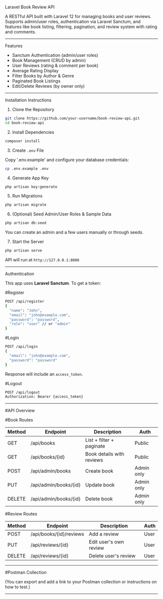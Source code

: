 Laravel Book Review API

A RESTful API built with Laravel 12 for managing books and user reviews. Supports admin/user roles, authentication via Laravel Sanctum, and features like book listing, filtering, pagination, and review system with rating and comments.

---
Features

- Sanctum Authentication (admin/user roles)
- Book Management (CRUD by admin)
- User Reviews (rating & comment per book)
- Average Rating Display
- Filter Books by Author & Genre
- Paginated Book Listings
- Edit/Delete Reviews (by owner only)

---

Installation Instructions

1. Clone the Repository

```bash
git clone https://github.com/your-username/book-review-api.git
cd book-review-api
```

2. Install Dependencies

```bash
composer install
```

3. Create `.env` File

Copy '.env.example' and configure your database credentials:

```bash
cp .env.example .env
```

4. Generate App Key

```bash
php artisan key:generate
```

5. Run Migrations

```bash
php artisan migrate
```

6. (Optional) Seed Admin/User Roles & Sample Data

```bash
php artisan db:seed
```

You can create an admin and a few users manually or through seeds.

7. Start the Server

```bash
php artisan serve
```

API will run at `http://127.0.0.1:8000`

---

Authentication

This app uses **Laravel Sanctum**. To get a token:

#Register

```bash
POST /api/register
{
  "name": "John",
  "email": "john@example.com",
  "password": "password",
  "role": "user" // or "admin"
}
```

#Login

```bash
POST /api/login
{
  "email": "john@example.com",
  "password": "password"
}
```

Response will include an `access_token`.

#Logout

```bash
POST /api/logout
Authorization: Bearer {access_token}
```

---

#API Overview

#Book Routes

| Method | Endpoint                 | Description             | Auth       |
|--------|--------------------------|-------------------------|------------|
| GET    | /api/books               | List + filter + paginate| Public     |
| GET    | /api/books/{id}          | Book details with reviews| Public    |
| POST   | /api/admin/books         | Create book             | Admin only |
| PUT    | /api/admin/books/{id}    | Update book             | Admin only |
| DELETE | /api/admin/books/{id}    | Delete book             | Admin only |

#Review Routes

| Method | Endpoint                     | Description             | Auth     |
|--------|------------------------------|-------------------------|----------|
| POST   | /api/books/{id}/reviews      | Add a review            | User     |
| PUT    | /api/reviews/{id}            | Edit user's own review  | User     |
| DELETE | /api/reviews/{id}            | Delete user's review    | User     |

---

#Postman Collection

(You can export and add a link to your Postman collection or instructions on how to test.)

---
